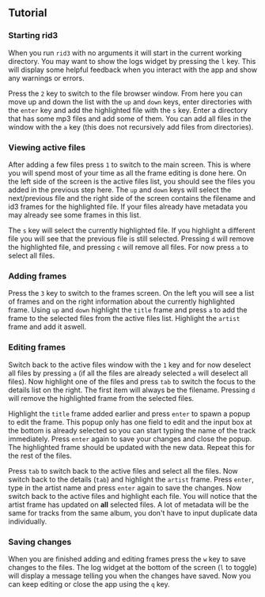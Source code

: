 ## Tutorial

### Starting rid3

When you run `rid3` with no arguments it will start in the current working directory. You may want to show the logs widget by pressing the `l` key. This will display some helpful feedback when you interact with the app and show any warnings or errors.

Press the `2` key to switch to the file browser window. From here you can move up and down the list with the `up` and `down` keys, enter directories with the `enter` key and add the highlighted file with the `s` key. Enter a directory that has some mp3 files and add some of them. You can add all files in the window with the `a` key (this does not recursively add files from directories).

### Viewing active files

After adding a few files press `1` to switch to the main screen. This is where you will spend most of your time as all the frame editing is done here. On the left side of the screen is the active files list, you should see the files you added in the previous step here. The `up` and `down` keys will select the next/previous file and the right side of the screen contains the filename and id3 frames for the highlighted file. If your files already have metadata you may already see some frames in this list.

The `s` key will select the currently highlighted file. If you highlight a different file you will see that the previous file is still selected. Pressing `d` will remove the highlighted file, and pressing `c` will remove all files. For now press `a` to select all files.

### Adding frames

Press the `3` key to switch to the frames screen. On the left you will see a list of frames and on the right information about the currently highlighted frame. Using `up` and `down` highlight the `title` frame and press `a` to add the frame to the selected files from the active files list. Highlight the `artist` frame and add it aswell.

### Editing frames

Switch back to the active files window with the `1` key and for now deselect all files by pressing `a` (if all the files are already selected `a` will deselect all files). Now highlight one of the files and press `tab` to switch the focus to the details list on the right. The first item will always be the filename. Pressing `d` will remove the highlighted frame from the selected files.

Highlight the `title` frame added earlier and press `enter` to spawn a popup to edit the frame. This popup only has one field to edit and the input box at the bottom is already selected so you can start typing the name of the track immediately. Press `enter` again to save your changes and close the popup. The highlighted frame should be updated with the new data. Repeat this for the rest of the files.

Press `tab` to switch back to the active files and select all the files. Now switch back to the details (`tab`) and highlight the `artist` frame. Press `enter`, type in the artist name and press `enter` again to save the changes. Now switch back to the active files and highlight each file. You will notice that the artist frame has updated on **all** selected files. A lot of metadata will be the same for tracks from the same album, you don't have to input duplicate data individually.

### Saving changes

When you are finished adding and editing frames press the `w` key to save changes to the files. The log widget at the bottom of the screen (`l` to toggle) will display a message telling you when the changes have saved. Now you can keep editing or close the app using the `q` key.

